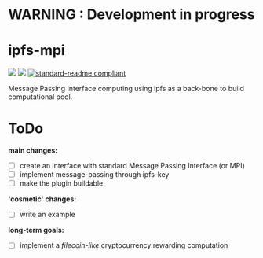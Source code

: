 # WARNING : Development in progress

# ipfs-mpi

[![](https://img.shields.io/badge/project-IPFS-blue.svg?style=flat-square)](https://ipfs.io/)
[![](https://img.shields.io/badge/freenode-%23ipfs-blue.svg?style=flat-square)](http://webchat.freenode.net/?channels=%23ipfs)
[![standard-readme compliant](https://img.shields.io/badge/standard--readme-OK-green.svg?style=flat-square)](https://github.com/RichardLitt/standard-readme)

Message Passing Interface computing using ipfs as a back-bone to build computational pool.

# ToDo

__main changes:__

- [ ] create an interface with standard Message Passing Interface (or MPI)
- [ ] implement message-passing through ipfs-key
- [ ] make the plugin buildable

__'cosmetic' changes:__

- [ ] write an example

__long-term goals:__

- [ ] implement a _filecoin-like_ cryptocurrency rewarding computation
